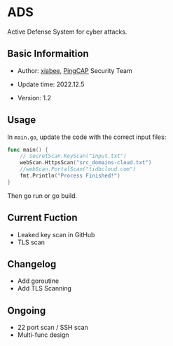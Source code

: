 # ADS
Active Defense System for cyber attacks.

## Basic Informaition

* Author: [xiabee](https://github.com/xiabee),  [PingCAP](https://github.com/pingcap) Security Team
* Update time: 2022.12.5

* Version: 1.2



## Usage

In `main.go`, update the code with the correct input files:

```go
func main() {
	// secretScan.KeyScan("input.txt")
	webScan.HttpsScan("src_domains-cloud.txt")
	//webScan.PortalScan("tidbcloud.com")
	fmt.Println("Process Finished!")
}
```

Then go run or go build.



## Current Fuction

* Leaked key scan in GitHub
* TLS scan



## Changelog

* Add goroutine
* Add TLS Scanning



## Ongoing

* 22 port scan / SSH scan
* Multi-func design

